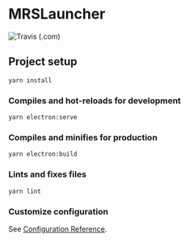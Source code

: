 # MRSLauncher
![Travis (.com)](https://img.shields.io/travis/com/Coder-Iro/MRSLauncher?logo=travis&style=flat-square)

## Project setup
```
yarn install
```

### Compiles and hot-reloads for development
```
yarn electron:serve
```

### Compiles and minifies for production
```
yarn electron:build
```

### Lints and fixes files
```
yarn lint
```

### Customize configuration
See [Configuration Reference](https://cli.vuejs.org/config/).

